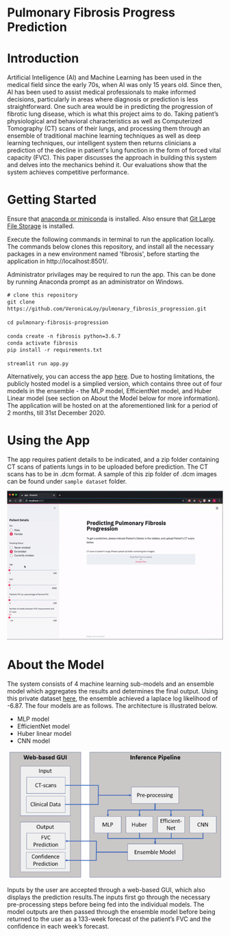 # Pulmonary Fibrosis Progress Prediction

# Introduction

Artificial Intelligence (AI) and Machine Learning has been used in the medical field since the early 70s, when AI was only 15 years old. Since then, AI has been used to assist medical professionals to make informed decisions, particularly in areas where diagnosis or prediction is less straightforward. One such area would be in predicting the progression of fibrotic lung disease, which is what this project aims to do. Taking patient’s physiological and behavioral characteristics as well as Computerized Tomography (CT) scans of their lungs, and processing them through an ensemble of traditional machine learning techniques as well as deep learning techniques, our intelligent system then returns clinicians a prediction of the decline in patient's lung function in the form of forced vital capacity (FVC). This paper discusses the approach in building this system and delves into the mechanics behind it. Our evaluations show that the system achieves competitive performance. 

# Getting Started 

Ensure that [anaconda or miniconda](https://docs.conda.io/en/latest/miniconda.html) is installed. Also ensure that [Git Large File Storage](https://git-lfs.github.com/) is installed.

Execute the following commands in terminal to run the application locally. The commands below clones this repository, and install all the necessary packages in a new environment named 'fibrosis', before starting the application in http://localhost:8501/.

Administrator privilages may be required to run the app. This can be done by running Anaconda prompt as an administrator on Windows.

```
# clone this repository
git clone https://github.com/VeronicaLoy/pulmonary_fibrosis_progression.git

cd pulmonary-fibrosis-progression

conda create -n fibrosis python=3.6.7
conda activate fibrosis
pip install -r requirements.txt

streamlit run app.py
```

Alternatively, you can access the app [here](http://54.186.100.151:8501/). Due to hosting limitations, the publicly hosted model is a simplied version, which contains three out of four models in the ensemble - the MLP model, EfficientNet model, and Huber Linear model (see section on About the Model below for more information). The application will be hosted on at the aforementioned link for a period of 2 months, till 31st December 2020.


# Using the App

The app requires patient details to be indicated, and a zip folder containing CT scans of patients lungs in to be uploaded before prediction. The CT scans has to be in .dcm format. A sample of this zip folder of .dcm images can be found under `sample dataset` folder.

![alt text](https://github.com/VeronicaLoy/pulmonary-fibrosis-progression/blob/master/images/front-end.gif)




# About the Model

The system consists of 4 machine learning sub-models and an ensemble model which aggregates the results and determines the final output. Using this private dataset [here](https://www.kaggle.com/c/osic-pulmonary-fibrosis-progression/data), the ensemble achieved a laplace log likelihood of -6.87. The four models are as follows. The architecture is illustrated below.

- MLP model
- EfficientNet model
- Huber linear model
- CNN model

![alt text](https://github.com/VeronicaLoy/pulmonary-fibrosis-progression/blob/master/images/system%20architecture.png)

Inputs by the user are accepted through a web-based GUI, which also displays the prediction results.The inputs first go through the necessary pre-processing steps before being fed into the individual models. The model outputs are then passed through the ensemble model before being returned to the user as a 133-week forecast of the patient’s FVC and the confidence in each week’s forecast.
